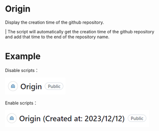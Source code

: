 # Origin

Display the creation time of the github repository.

| The script will automatically get the creation time of the github repository and add that time to the end of the repository name.

# Example

Disable scripts：

![Alt text](image-1.png)

Enable scripts：

![Alt text](image-2.png)

